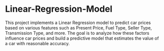 # Linear-Regression-Model
This project implements a Linear Regression model to predict car prices based on various features such as Present Price, Fuel Type, Seller Type, Transmission Type, and more. The goal is to analyze how these factors influence car prices and build a predictive model that estimates the value of a car with reasonable accuracy.
